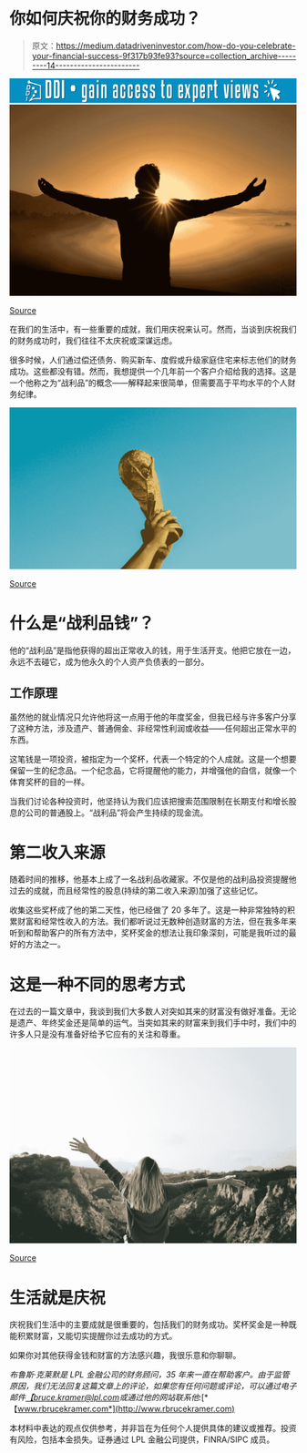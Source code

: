 # 你如何庆祝你的财务成功？

> 原文：<https://medium.datadriveninvestor.com/how-do-you-celebrate-your-financial-success-9f317b93fe93?source=collection_archive---------14----------------------->

[![](img/44af4150e2365951b40fb6a13323bf49.png)](http://www.track.datadriveninvestor.com/1B9E)![](img/cdc01baf01b7d601b59f7b7113df13a8.png)

[Source](https://unsplash.com?utm_source=medium&utm_medium=referral)

在我们的生活中，有一些重要的成就，我们用庆祝来认可。然而，当谈到庆祝我们的财务成功时，我们往往不太庆祝或深谋远虑。

很多时候，人们通过偿还债务、购买新车、度假或升级家庭住宅来标志他们的财务成功。这些都没有错。然而，我想提供一个几年前一个客户介绍给我的选择。这是一个他称之为“战利品”的概念——解释起来很简单，但需要高于平均水平的个人财务纪律。

![](img/7b6e1866bf0666325f23df8a7f8a245b.png)

[Source](https://unsplash.com?utm_source=medium&utm_medium=referral)

# **什么是“战利品钱”？**

他的“战利品”是指他获得的超出正常收入的钱，用于生活开支。他把它放在一边，永远不去碰它，成为他永久的个人资产负债表的一部分。

## **工作原理**

虽然他的就业情况只允许他将这一点用于他的年度奖金，但我已经与许多客户分享了这种方法，涉及遗产、普通佣金、非经常性利润或收益——任何超出正常水平的东西。

这笔钱是一项投资，被指定为一个奖杯，代表一个特定的个人成就。这是一个想要保留一生的纪念品。一个纪念品，它将提醒他的能力，并增强他的自信，就像一个体育奖杯的目的一样。

当我们讨论各种投资时，他坚持认为我们应该把搜索范围限制在长期支付和增长股息的公司的普通股上。“战利品”将会产生持续的现金流。

# **第二收入来源**

随着时间的推移，他基本上成了一名战利品收藏家。不仅是他的战利品投资提醒他过去的成就，而且经常性的股息(持续的第二收入来源)加强了这些记忆。

收集这些奖杯成了他的第二天性，他已经做了 20 多年了。这是一种非常独特的积累财富和经常性收入的方法。我们都听说过无数种创造财富的方法，但在我多年来听到和帮助客户的所有方法中，奖杯奖金的想法让我印象深刻，可能是我听过的最好的方法之一。

# 这是一种不同的思考方式

在过去的一篇文章中，我谈到我们大多数人对突如其来的财富没有做好准备。无论是遗产、年终奖金还是简单的运气。当突如其来的财富来到我们手中时，我们中的许多人只是没有准备好给予它应有的关注和尊重。

![](img/3efc4f22fee90692f392121ad8050456.png)

[Source](https://unsplash.com?utm_source=medium&utm_medium=referral)

# **生活就是庆祝**

庆祝我们生活中的主要成就是很重要的，包括我们的财务成功。奖杯奖金是一种既能积累财富，又能切实提醒你过去成功的方式。

如果你对其他获得金钱和财富的方法感兴趣，我很乐意和你聊聊。

*布鲁斯·克莱默是 LPL 金融公司的财务顾问，35 年来一直在帮助客户。由于监管原因，我们无法回复这篇文章上的评论，如果您有任何问题或评论，可以通过电子邮件*[*【bruce.kramer@lpl.com*](mailto:bruce.kramer@lpl.com)*或通过他的网站联系他:*[*【www.rbrucekramer.com*](http://www.rbrucekramer.com)

本材料中表达的观点仅供参考，并非旨在为任何个人提供具体的建议或推荐。投资有风险，包括本金损失。证券通过 LPL 金融公司提供，FINRA/SIPC 成员。